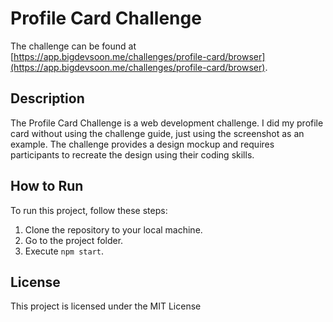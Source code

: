 # Profile Card Challenge

The challenge can be found at [https://app.bigdevsoon.me/challenges/profile-card/browser](https://app.bigdevsoon.me/challenges/profile-card/browser).

## Description

The Profile Card Challenge is a web development challenge. I did my profile card without using the challenge guide, just using the screenshot as an example.
The challenge provides a design mockup and requires participants to recreate the design using their coding skills.

## How to Run

To run this project, follow these steps:

1. Clone the repository to your local machine.
2. Go to the project folder.
3. Execute `npm start`.

## License

This project is licensed under the MIT License
